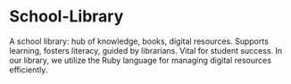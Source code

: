 # School-Library
 A school library: hub of knowledge, books, digital resources. Supports learning, fosters literacy, guided by librarians. Vital for student success. In our library, we utilize the Ruby language for managing digital resources efficiently.
